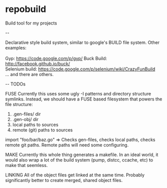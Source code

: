 repobuild
==========

Build tool for my projects

--

Declarative style build system, similar to google's BUILD file system. Other examples:<br/>
<br/>
Gyp: https://code.google.com/p/gyp/
Buck Build: http://facebook.github.io/buck/<br/>
Selenium build: https://code.google.com/p/selenium/wiki/CrazyFunBuild<br/>
... and there are others.


--
TODOs

FUSE
Currently this uses some ugly -I patterns and directory structure symlinks. Instead, we should have a FUSE based filesystem that powers the file structure:
1) .gen-files/ dir
2) .gen-obj/ dir
3) local paths to sources
4) remote (git) paths to sources

import "foo/bar/baz.go" => Checks gen-files, checks local paths, checks remote git paths.
Remote paths will need some configuring.

MAKE
Currently this whole thing generates a makefile. In an ideal world, it would also wrap a lot of the build system (pump, distcc, ccache, etc) to make that seemless.

LINKING
All of the object files get linked at the same time. Probably significantly better to create merged, shared object files.
